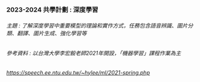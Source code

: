 ### 2023-2024 共學計劃 : 深度學習

###### 主題 : 了解深度學習中重要模型的理論和實作方式，任務包含語音辨識、圖片分類、翻譯、圖片生成、強化學習等

###### 參考資料 : 以台灣大學李宏毅老師2021年開設，「機器學習」課程作業為主
###### https://speech.ee.ntu.edu.tw/~hylee/ml/2021-spring.php
